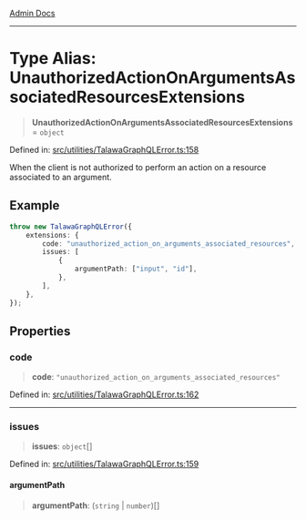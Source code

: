[Admin Docs](/)

***

# Type Alias: UnauthorizedActionOnArgumentsAssociatedResourcesExtensions

> **UnauthorizedActionOnArgumentsAssociatedResourcesExtensions** = `object`

Defined in: [src/utilities/TalawaGraphQLError.ts:158](https://github.com/gautam-divyanshu/talawa-api/blob/22f85ff86fcf5f38b53dcdb9fe90ab33ea32d944/src/utilities/TalawaGraphQLError.ts#L158)

When the client is not authorized to perform an action on a resource associated to an argument.

## Example

```ts
throw new TalawaGraphQLError({
	extensions: {
		code: "unauthorized_action_on_arguments_associated_resources",
		issues: [
			{
				argumentPath: ["input", "id"],
			},
		],
	},
});
```

## Properties

### code

> **code**: `"unauthorized_action_on_arguments_associated_resources"`

Defined in: [src/utilities/TalawaGraphQLError.ts:162](https://github.com/gautam-divyanshu/talawa-api/blob/22f85ff86fcf5f38b53dcdb9fe90ab33ea32d944/src/utilities/TalawaGraphQLError.ts#L162)

***

### issues

> **issues**: `object`[]

Defined in: [src/utilities/TalawaGraphQLError.ts:159](https://github.com/gautam-divyanshu/talawa-api/blob/22f85ff86fcf5f38b53dcdb9fe90ab33ea32d944/src/utilities/TalawaGraphQLError.ts#L159)

#### argumentPath

> **argumentPath**: (`string` \| `number`)[]
